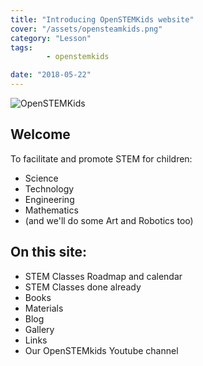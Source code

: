 ```yaml
---
title: "Introducing OpenSTEMKids website"
cover: "/assets/opensteamkids.png"
category: "Lesson"
tags:
        - openstemkids

date: "2018-05-22"
---
```

![OpenSTEMKids](/assets/opensteamkids.png)


## Welcome
To facilitate and promote STEM for children:
- Science
- Technology
- Engineering
- Mathematics
- (and we'll do some Art and Robotics too)



## On this site:
- STEM Classes Roadmap and calendar
- STEM Classes done already
- Books
- Materials
- Blog
- Gallery
- Links
- Our OpenSTEMkids Youtube channel